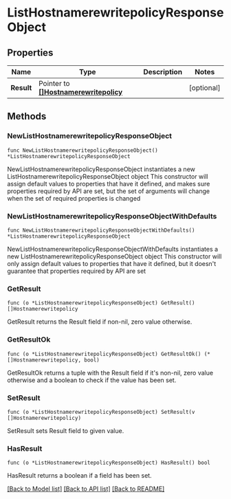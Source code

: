 # ListHostnamerewritepolicyResponseObject

## Properties

Name | Type | Description | Notes
------------ | ------------- | ------------- | -------------
**Result** | Pointer to [**[]Hostnamerewritepolicy**](Hostnamerewritepolicy.md) |  | [optional] 

## Methods

### NewListHostnamerewritepolicyResponseObject

`func NewListHostnamerewritepolicyResponseObject() *ListHostnamerewritepolicyResponseObject`

NewListHostnamerewritepolicyResponseObject instantiates a new ListHostnamerewritepolicyResponseObject object
This constructor will assign default values to properties that have it defined,
and makes sure properties required by API are set, but the set of arguments
will change when the set of required properties is changed

### NewListHostnamerewritepolicyResponseObjectWithDefaults

`func NewListHostnamerewritepolicyResponseObjectWithDefaults() *ListHostnamerewritepolicyResponseObject`

NewListHostnamerewritepolicyResponseObjectWithDefaults instantiates a new ListHostnamerewritepolicyResponseObject object
This constructor will only assign default values to properties that have it defined,
but it doesn't guarantee that properties required by API are set

### GetResult

`func (o *ListHostnamerewritepolicyResponseObject) GetResult() []Hostnamerewritepolicy`

GetResult returns the Result field if non-nil, zero value otherwise.

### GetResultOk

`func (o *ListHostnamerewritepolicyResponseObject) GetResultOk() (*[]Hostnamerewritepolicy, bool)`

GetResultOk returns a tuple with the Result field if it's non-nil, zero value otherwise
and a boolean to check if the value has been set.

### SetResult

`func (o *ListHostnamerewritepolicyResponseObject) SetResult(v []Hostnamerewritepolicy)`

SetResult sets Result field to given value.

### HasResult

`func (o *ListHostnamerewritepolicyResponseObject) HasResult() bool`

HasResult returns a boolean if a field has been set.


[[Back to Model list]](../README.md#documentation-for-models) [[Back to API list]](../README.md#documentation-for-api-endpoints) [[Back to README]](../README.md)


